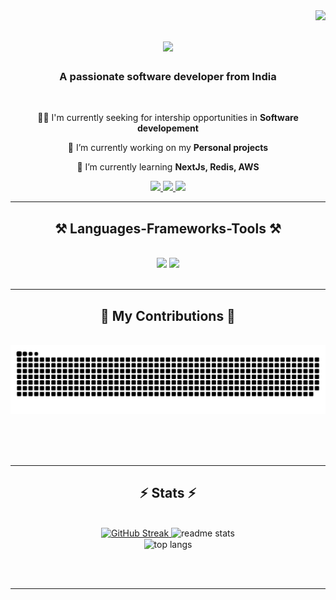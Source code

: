 <img align="right" src="https://visitor-badge.laobi.icu/badge?page_id=Ayush-kumar-bajwan.Ayush-kumar-bajwan" />

<h1 align="center">
    <img src="https://readme-typing-svg.demolab.com?font=Fira+Code&pause=1000&random=false&width=435&lines=Hi+There!+%F0%9F%91%8B%2C+I'm+Ayush+kumar.;An+aspiring+full+stack+developer%F0%9F%91%A8%E2%80%8D%F0%9F%92%BB." />
</h1>

<h3 align="center">A passionate software developer from India</h3>

<br/>

<div align="center">

👨‍💻 I'm currently seeking for intership opportunities in **Software developement**
 
 🔭 I’m currently working on my **Personal projects**
 
 🌱 I’m currently learning **NextJs, Redis, AWS**

 </div>
 
<div align="center"> 
  <a href="mailto:ayushbajwan@gmail.com">
    <img src="https://img.shields.io/badge/Gmail-333333?style=for-the-badge&logo=gmail&logoColor=red" />
  </a>
  <a href="https://www.linkedin.com/in/ayush-kumar-bajwan-9ab277225/" target="_blank">
    <img src="https://img.shields.io/badge/LinkedIn-0077B5?style=for-the-badge&logo=linkedin&logoColor=white" target="_blank" />
  </a>
  <a href="https://portfolio-silk-five-90.vercel.app/" target="_blank">
     <img src="https://img.shields.io/badge/Portfolio-FF5722?style=for-the-badge&logo=todoist&logoColor=white" target="_blank" /> <!-- sqlite, safari, google-chrome are other good icon options -->
  </a>
</div>

 <hr/>
 
<h2 align="center">⚒️ Languages-Frameworks-Tools ⚒️</h2>
<br/>
<div align="center">
    <img src="https://skillicons.dev/icons?i=react,bootstrap,mui,html,css,vscode,github,figma,tailwind,git,vite,redux" />
    <img src="https://skillicons.dev/icons?i=nodejs,javascript,typescript,express,firebase,mongodb,c,cpp,java,nextjs,mysql,postman,redis" /><br>
</div>

<br/>
<hr/>
<div align="center">
  <h2>🐍 My Contributions 🐍</h2>
  <br>
  <img alt="snake eating my contributions" src="https://raw.githubusercontent.com/Ayush-kumar-bajwan/Ayush-kumar-bajwan/output/github-contribution-grid-snake.svg" />
  
  <br/><br/><br/>
</div>

<hr/>

<h2 align="center">⚡ Stats ⚡</h2>
<br>
<div align=center>
<a href="https://git.io/streak-stats">
    <img width=420 src="https://streak-stats.demolab.com/?user=Ayush-kumar-bajwan&theme=radical" alt="GitHub Streak">
</a>


  <img width=400  src="https://github-readme-stats.vercel.app/api?username=Ayush-kumar-bajwan&show_icons=true&theme=radical" alt="readme stats" />
  <br/>
  <img width="370" align="center" src="https://github-readme-stats-salesp07.vercel.app/api/top-langs/?username=Ayush-kumar-bajwan&hide=HTML&langs_count=8&layout=compact&theme=react&border_radius=10&size_weight=0.5&count_weight=0.5&exclude_repo=github-readme-stats" alt="top langs" />

</div>

<br/><br/>

<hr/>

<br/>


